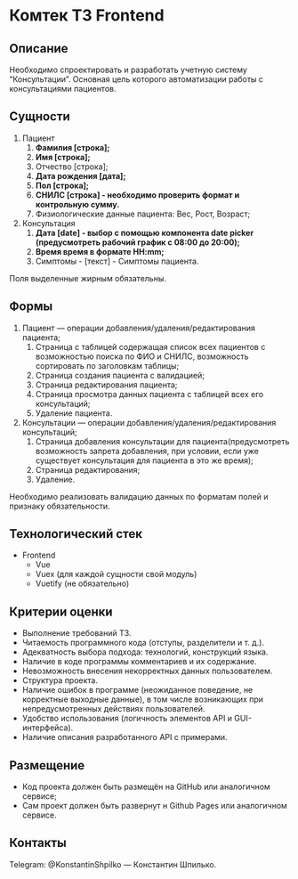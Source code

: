 # Комтек ТЗ Frontend

## Описание

Необходимо спроектировать и разработать учетную систему “Консультации”. Основная цель которого автоматизации работы с консультациями пациентов.

## Сущности

1. Пациент
   1. **Фамилия [строка];**
   2. **Имя [строка];**
   3. Отчество [строка];
   4. **Дата рождения [дата];**
   5. **Пол [строка];**
   6. **СНИЛС [строка] - необходимо проверить формат и контрольную сумму.**
   7. Физиологические данные пациента: Вес, Рост, Возраст;
2. Консультация
   1. **Дата [date] - выбор с помощью компонента date picker (предусмотреть рабочий график с 08:00 до 20:00);**
   2. **Время время в формате HH:mm;**
   3. Симптомы - [текст] - Симптомы пациента.

Поля выделенные жирным обязательны.

## Формы

1. Пациент — операции добавления/удаления/редактирования пациента;
   1. Страница с таблицей содержащая список всех пациентов с возможностью поиска по ФИО и СНИЛС, возможность сортировать по заголовкам таблицы;
   2. Страница создания пациента с валидацией;
   3. Страница редактирования пациента;
   4. Страница просмотра данных пациента с таблицей всех его консультаций;
   5. Удаление пациента.
2. Консультации — операции добавления/удаления/редактирования консультаций;
   1. Страница добавления консультации для пациента(предусмотреть возможность запрета добавления, при условии, если уже существует консультация для пациента в это же время);
   2. Страница редактирования;
   3. Удаление.

Необходимо реализовать валидацию данных по форматам полей и признаку обязательности.

## Технологический стек

- Frontend
  - Vue
  - Vuex (для каждой сущности свой модуль)
  - Vuetify (не обязательно)

## Критерии оценки

- Выполнение требований ТЗ.
- Читаемость программного кода (отступы, разделители и т. д.).
- Адекватность выбора подхода: технологий, конструкций языка.
- Наличие в коде программы комментариев и их содержание.
- Невозможность внесения некорректных данных пользователем.
- Структура проекта.
- Наличие ошибок в программе (неожиданное поведение, не корректные выходные данные), в том числе возникающих при непредусмотренных действиях пользователей.
- Удобство использования (логичность элементов API и GUI-интерфейса).
- Наличие описания разработанного API с примерами.

## Размещение

- Код проекта должен быть размещён на GitHub или аналогичном сервисе;
- Сам проект должен быть развернут н Github Pages или аналогичном сервисе.

## Контакты

Telegram: @KonstantinShpilko — Константин Шпилько.
